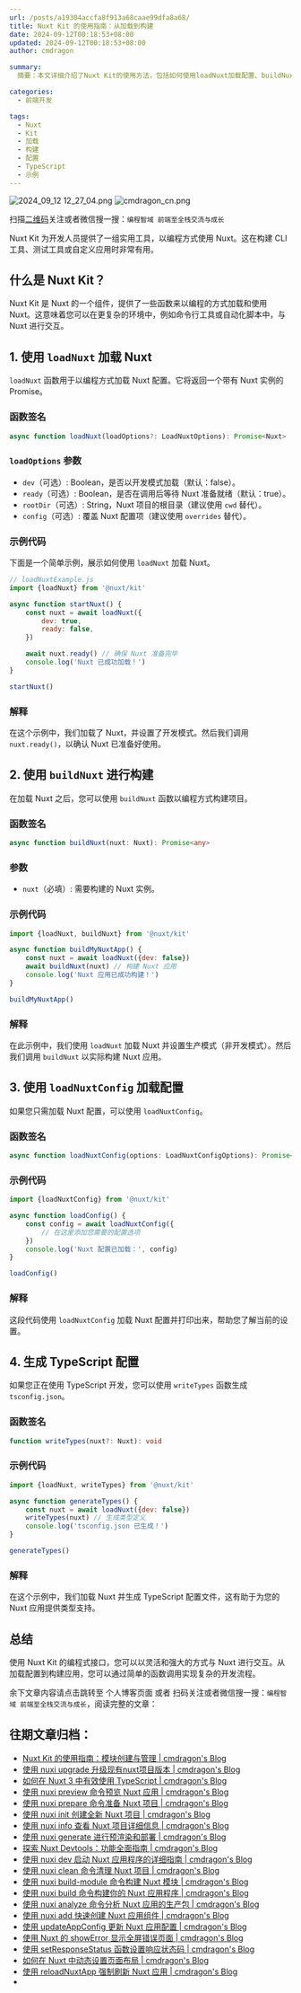 ```yaml
---
url: /posts/a19304accfa8f913a68caae99dfa8a68/
title: Nuxt Kit 的使用指南：从加载到构建
date: 2024-09-12T00:18:53+08:00
updated: 2024-09-12T00:18:53+08:00
author: cmdragon

summary:
  摘要：本文详细介绍了Nuxt Kit的使用方法，包括如何使用loadNuxt加载配置、buildNuxt进行项目构建、loadNuxtConfig单独加载配置以及writeTypes生成TypeScript配置，旨在帮助前端开发者高效地以编程方式管理和交互Nuxt应用。

categories:
  - 前端开发

tags:
  - Nuxt
  - Kit
  - 加载
  - 构建
  - 配置
  - TypeScript
  - 示例
---
```


<img src="/images/2024_09_12 12_27_04.png" title="2024_09_12 12_27_04.png" alt="2024_09_12 12_27_04.png"/>

<img src="https://api2.cmdragon.cn/upload/cmder/20250304_012821924.jpg" title="cmdragon_cn.png" alt="cmdragon_cn.png"/>


扫描[二维码](https://api2.cmdragon.cn/upload/cmder/20250304_012821924.jpg)关注或者微信搜一搜：`编程智域 前端至全栈交流与成长`

Nuxt Kit 为开发人员提供了一组实用工具，以编程方式使用 Nuxt。这在构建 CLI 工具、测试工具或自定义应用时非常有用。

## 什么是 Nuxt Kit？

Nuxt Kit 是 Nuxt 的一个组件，提供了一些函数来以编程的方式加载和使用 Nuxt。这意味着您可以在更复杂的环境中，例如命令行工具或自动化脚本中，与
Nuxt 进行交互。

## 1. 使用 `loadNuxt` 加载 Nuxt

`loadNuxt` 函数用于以编程方式加载 Nuxt 配置。它将返回一个带有 Nuxt 实例的 Promise。

### 函数签名

```typescript
async function loadNuxt(loadOptions?: LoadNuxtOptions): Promise<Nuxt>
```

### `loadOptions` 参数

- `dev`（可选）: Boolean，是否以开发模式加载（默认：false）。
- `ready`（可选）: Boolean，是否在调用后等待 Nuxt 准备就绪（默认：true）。
- `rootDir`（可选）: String，Nuxt 项目的根目录（建议使用 `cwd` 替代）。
- `config`（可选）: 覆盖 Nuxt 配置项（建议使用 `overrides` 替代）。

### 示例代码

下面是一个简单示例，展示如何使用 `loadNuxt` 加载 Nuxt。

```javascript
// loadNuxtExample.js
import {loadNuxt} from '@nuxt/kit'

async function startNuxt() {
    const nuxt = await loadNuxt({
        dev: true,
        ready: false,
    })

    await nuxt.ready() // 确保 Nuxt 准备完毕
    console.log('Nuxt 已成功加载！')
}

startNuxt()
```

### 解释

在这个示例中，我们加载了 Nuxt，并设置了开发模式。然后我们调用 `nuxt.ready()`，以确认 Nuxt 已准备好使用。

## 2. 使用 `buildNuxt` 进行构建

在加载 Nuxt 之后，您可以使用 `buildNuxt` 函数以编程方式构建项目。

### 函数签名

```typescript
async function buildNuxt(nuxt: Nuxt): Promise<any>
```

### 参数

- `nuxt`（必填）: 需要构建的 Nuxt 实例。

### 示例代码

```javascript
import {loadNuxt, buildNuxt} from '@nuxt/kit'

async function buildMyNuxtApp() {
    const nuxt = await loadNuxt({dev: false})
    await buildNuxt(nuxt) // 构建 Nuxt 应用
    console.log('Nuxt 应用已成功构建！')
}

buildMyNuxtApp()
```

### 解释

在此示例中，我们使用 `loadNuxt` 加载 Nuxt 并设置生产模式（非开发模式）。然后我们调用 `buildNuxt` 以实际构建 Nuxt 应用。

## 3. 使用 `loadNuxtConfig` 加载配置

如果您只需加载 Nuxt 配置，可以使用 `loadNuxtConfig`。

### 函数签名

```typescript
async function loadNuxtConfig(options: LoadNuxtConfigOptions): Promise<NuxtOptions>
```

### 示例代码

```javascript
import {loadNuxtConfig} from '@nuxt/kit'

async function loadConfig() {
    const config = await loadNuxtConfig({
        // 在这里添加您需要的配置选项
    })
    console.log('Nuxt 配置已加载：', config)
}

loadConfig()
```

### 解释

这段代码使用 `loadNuxtConfig` 加载 Nuxt 配置并打印出来，帮助您了解当前的设置。

## 4. 生成 TypeScript 配置

如果您正在使用 TypeScript 开发，您可以使用 `writeTypes` 函数生成 `tsconfig.json`。

### 函数签名

```typescript
function writeTypes(nuxt?: Nuxt): void
```

### 示例代码

```javascript
import {loadNuxt, writeTypes} from '@nuxt/kit'

async function generateTypes() {
    const nuxt = await loadNuxt({dev: false})
    writeTypes(nuxt) // 生成类型定义
    console.log('tsconfig.json 已生成！')
}

generateTypes()
```

### 解释

在这个示例中，我们加载 Nuxt 并生成 TypeScript 配置文件，这有助于为您的 Nuxt 应用提供类型支持。

## 总结

使用 Nuxt Kit 的编程式接口，您可以以灵活和强大的方式与 Nuxt 进行交互。从加载配置到构建应用，您可以通过简单的函数调用实现复杂的开发流程。

余下文章内容请点击跳转至 个人博客页面 或者 扫码关注或者微信搜一搜：`编程智域 前端至全栈交流与成长`，阅读完整的文章：

## 往期文章归档：

- [Nuxt Kit 的使用指南：模块创建与管理 | cmdragon's Blog](https://blog.cmdragon.cn/posts/4ab50831d8bbee635f407ecba9971360/)
- [使用 nuxi upgrade 升级现有nuxt项目版本 | cmdragon's Blog](https://blog.cmdragon.cn/posts/0e0c114dbed4df069069c50bc4b57510/)
- [如何在 Nuxt 3 中有效使用 TypeScript | cmdragon's Blog](https://blog.cmdragon.cn/posts/3121b9f162f334cf3f36524ef4a0a21c/)
- [使用 nuxi preview 命令预览 Nuxt 应用 | cmdragon's Blog](https://blog.cmdragon.cn/posts/5b05eb48f0dc0e960be86be0f59de2fa/)
- [使用 nuxi prepare 命令准备 Nuxt 项目 | cmdragon's Blog](https://blog.cmdragon.cn/posts/f00fdc02feaaf3525efceaf3e2dc5814/)
- [使用 nuxi init 创建全新 Nuxt 项目 | cmdragon's Blog](https://blog.cmdragon.cn/posts/e215ae9d731aea9f7b5d6aef7aa1a4db/)
- [使用 nuxi info 查看 Nuxt 项目详细信息 | cmdragon's Blog](https://blog.cmdragon.cn/posts/f7aeb6ad9c1c9cf3980419a88a66b082/)
- [使用 nuxi generate 进行预渲染和部署 | cmdragon's Blog](https://blog.cmdragon.cn/posts/82f081b254205e6c18a5d415f97f2519/)
- [探索 Nuxt Devtools：功能全面指南 | cmdragon's Blog](https://blog.cmdragon.cn/posts/ba266042f1b1b5d48140c44161ea0421/)
- [使用 nuxi dev 启动 Nuxt 应用程序的详细指南 | cmdragon's Blog](https://blog.cmdragon.cn/posts/ffaecaca091c2823b255244bbf0e4e6e/)
- [使用 nuxi clean 命令清理 Nuxt 项目 | cmdragon's Blog](https://blog.cmdragon.cn/posts/4382efd355d49a6c8c6ca9f96c90fe8d/)
- [使用 nuxi build-module 命令构建 Nuxt 模块 | cmdragon's Blog](https://blog.cmdragon.cn/posts/7a131f2e511146460683c0b6d2c4e911/)
- [使用 nuxi build 命令构建你的 Nuxt 应用程序 | cmdragon's Blog](https://blog.cmdragon.cn/posts/bc2bfb4e25c5fe348c22bcd59db71579/)
- [使用 nuxi analyze 命令分析 Nuxt 应用的生产包 | cmdragon's Blog](https://blog.cmdragon.cn/posts/2e9061a0c24ee58d41b70de7b45040d5/)
- [使用 nuxi add 快速创建 Nuxt 应用组件 | cmdragon's Blog](https://blog.cmdragon.cn/posts/917849288e8e1cc200cdd37a60e48387/)
- [使用 updateAppConfig 更新 Nuxt 应用配置 | cmdragon's Blog](https://blog.cmdragon.cn/posts/870198cdff2bbd91a5af2182da7662a8/)
- [使用 Nuxt 的 showError 显示全屏错误页面 | cmdragon's Blog](https://blog.cmdragon.cn/posts/54debfbfcb8e75989b8e0efe82573a86/)
- [使用 setResponseStatus 函数设置响应状态码 | cmdragon's Blog](https://blog.cmdragon.cn/posts/302e9ee7406d6304cf38978e07b4480c/)
- [如何在 Nuxt 中动态设置页面布局 | cmdragon's Blog](https://blog.cmdragon.cn/posts/4c7fb169913298de59cbe19fcbaac8d3/)
- [使用 reloadNuxtApp 强制刷新 Nuxt 应用 | cmdragon's Blog](https://blog.cmdragon.cn/posts/f47b024ff8b1e13c71741951067ae579/)
-


